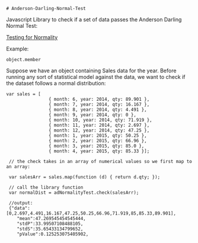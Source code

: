 


	# Anderson-Darling-Normal-Test
Javascript Library to check if a set of data passes the Anderson Darling Normal Test:

[Testing for Normality](https://en.wikipedia.org/wiki/Anderson%E2%80%93Darling_test)

Example: 

	object.member




Suppose we have an object containing Sales data for the year. 
Before running any sort of statistical model against the data, we want to check if the dataset follows a normal distribution:

```
var sales = [
                { month: 6, year: 2014, qty: 89.901 },
                { month: 7, year: 2014, qty: 16.167 },
                { month: 8, year: 2014, qty: 4.491 },
                { month: 9, year: 2014, qty: 0 },
                { month: 10, year: 2014, qty: 71.919 },
                { month: 11, year: 2014, qty: 2.697 },
                { month: 12, year: 2014, qty: 47.25 },
                { month: 1, year: 2015, qty: 50.25 },
                { month: 2, year: 2015, qty: 66.96 },
                { month: 3, year: 2015, qty: 85.0 },
                { month: 4, year: 2015, qty: 85.33 }];

 // the check takes in an array of numerical values so we first map to an array: 

 var salesArr = sales.map(function (d) { return d.qty; });
  
 // call the library function
 var normalDist = adNormalityTest.check(salesArr);

 //output: 
 {"data":[0,2.697,4.491,16.167,47.25,50.25,66.96,71.919,85,85.33,89.901],
	"mean":47.269545454545444,
	"stdP":33.99507108488105,
	"stdS":35.65433134799652,
	"pValue":0.125253075405902,

